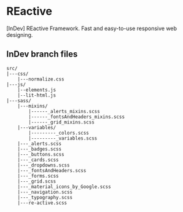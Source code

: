 # REactive
[InDev] REactive Framework. Fast and easy-to-use responsive web designing.

## InDev branch files
```
src/
|---css/
    |---normalize.css
|---js/
    |--elements.js
    |--lit-html.js
|---sass/
    |---mixins/
        |------_alerts_mixins.scss
        |------_fontsAndHeaders_mixins.scss
        |------_grid_mixins.scss
    |---variables/
        |---------_colors.scss
        |---------_variables.scss
    |---_alerts.scss
    |---_badges.scss
    |---_buttons.scss
    |---_cards.scss
    |---_dropdowns.scss
    |---_fontsAndHeaders.scss
    |---_forms.scss
    |---_grid.scss
    |---_material_icons_by_Google.scss
    |---_navigation.scss
    |---_typography.scss
    |---re-active.scss
```